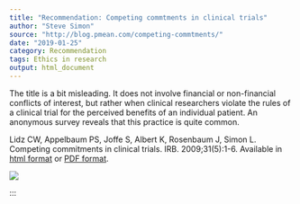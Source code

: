 ```yaml
---
title: "Recommendation: Competing commtments in clinical trials"
author: "Steve Simon"
source: "http://blog.pmean.com/competing-commtments/"
date: "2019-01-25"
category: Recommendation
tags: Ethics in research
output: html_document
---
```


The title is a bit misleading. It does not involve financial or
non-financial conflicts of interest, but rather when clinical
researchers violate the rules of a clinical trial for the perceived
benefits of an individual patient. An anonymous survey reveals that this
practice is quite common.

<!---More--->

Lidz CW, Appelbaum PS, Joffe S, Albert K, Rosenbaum J, Simon L.
Competing commitments in clinical trials. IRB. 2009;31(5):1-6. Available
in [html format](https://www.ncbi.nlm.nih.gov/pmc/articles/PMC3677602/)
or [PDF
format](https://www.ncbi.nlm.nih.gov/pmc/articles/PMC3677602/pdf/nihms474746.pdf).

![](../../../images/competing-commtments01.png)


:::

